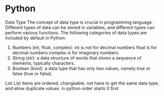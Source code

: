 # Python

Data Type
The concept of data type is crucial in programming language.
Different types of data can be stored in variables, and different types can perform various functions.
The following categories of data types are included by default in Python:
  1. Numbers (int, float, complex):
       int is not for decimal numbers
       float is for decimal numbers
       complex is for imaginary numbers.
  2. String (str):  a data structure of words that stores a sequence of elements, typically characters.
  3. Boolean (bool): a data type that has only two values, namely true or false (true or false).

List
List items are ordered, changeable, not have to get the same data type, and allow duplicate values. in python order starts 0 first
